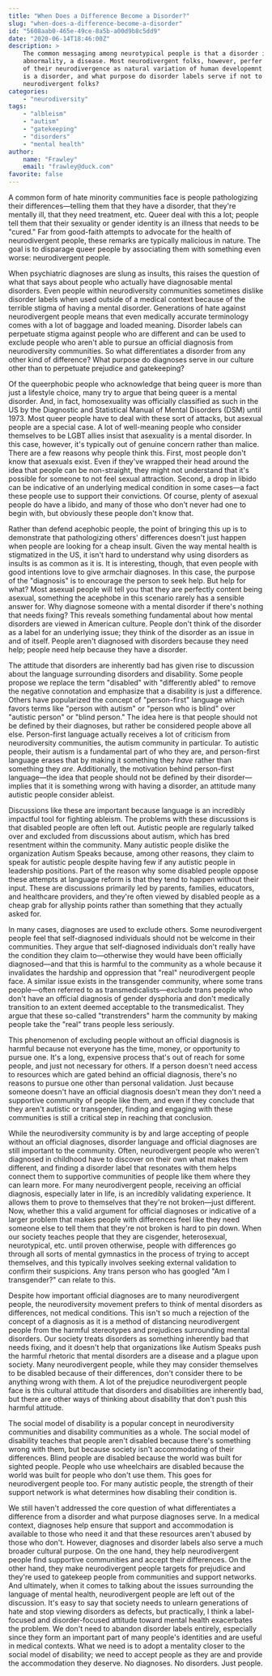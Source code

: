 ```yaml
---
title: "When Does a Difference Become a Disorder?"
slug: "when-does-a-difference-become-a-disorder"
id: "5608aab0-465e-49ce-8a5b-a00d9b8c5dd9"
date: "2020-06-14T18:46:00Z"
description: >
    The common messaging among neurotypical people is that a disorder is an
    abnormality, a disease. Most neurodivergent folks, however, perfer to think
    of their neurodivergence as natural variation of human developemnt. So what
    is a disorder, and what purpose do disorder labels serve if not to other
    neurodivergent folks?
categories:
    - "neurodiversity"
tags:
    - "albleism"
    - "autism"
    - "gatekeeping"
    - "disorders"
    - "mental health"
author:
    name: "Frawley"
    email: "frawley@duck.com"
favorite: false
---
```


A common form of hate minority communities face is people pathologizing their
differences—telling them that they have a disorder, that they're mentally ill,
that they need treatment, etc. Queer deal with this a lot; people tell them
that their sexuality or gender identity is an illness that needs to be "cured."
Far from good-faith attempts to advocate for the health of neurodivergent
people, these remarks are typically malicious in nature. The goal is to
disparage queer people by associating them with something even worse:
neurodivergent people.

When psychiatric diagnoses are slung as insults, this raises the question of
what that says about people who actually have diagnosable mental disorders.
Even people within neurodiversity communities sometimes dislike disorder labels
when used outside of a medical context because of the terrible stigma of having
a mental disorder. Generations of hate against neurodivergent people means that
even medically accurate terminology comes with a lot of baggage and loaded
meaning. Disorder labels can perpetuate stigma against people who are different
and can be used to exclude people who aren't able to pursue an official
diagnosis from neurodiversity communities. So what differentiates a disorder
from any other kind of difference? What purpose do diagnoses serve in our
culture other than to perpetuate prejudice and gatekeeping?

Of the queerphobic people who acknowledge that being queer is more than just a
lifestyle choice, many try to argue that being queer is a mental disorder. And,
in fact, homosexuality was officially classified as such in the US by the
Diagnostic and Statistical Manual of Mental Disorders (DSM) until 1973. Most
queer people have to deal with these sort of attacks, but asexual people are a
special case. A lot of well-meaning people who consider themselves to be LGBT
allies insist that asexuality is a mental disorder. In this case, however, it's
typically out of genuine concern rather than malice. There are a few reasons
why people think this. First, most people don't know that asexuals exist. Even
if they've wrapped their head around the idea that people can be non-straight,
they might not understand that it's possible for someone to not feel sexual
attraction. Second, a drop in libido can be indicative of an underlying medical
condition in some cases—a fact these people use to support their convictions.
Of course, plenty of asexual people do have a libido, and many of those who
don't never had one to begin with, but obviously these people don't know that.

Rather than defend acephobic people, the point of bringing this up is to
demonstrate that pathologizing others' differences doesn't just happen when
people are looking for a cheap insult. Given the way mental health is
stigmatized in the US, it isn't hard to understand why using disorders as
insults is as common as it is. It is interesting, though, that even people with
good intentions love to give armchair diagnoses. In this case, the purpose of
the "diagnosis" is to encourage the person to seek help. But help for what?
Most asexual people will tell you that they are perfectly content being
asexual, something the acephobe in this scenario rarely has a sensible answer
for. Why diagnose someone with a mental disorder if there's nothing that needs
fixing? This reveals something fundamental about how mental disorders are
viewed in American culture. People don't think of the disorder as a label for
an underlying issue; they think of the disorder as an issue in and of itself.
People aren't diagnosed with disorders because they need help; people need help
because they have a disorder.

The attitude that disorders are inherently bad has given rise to discussion
about the language surrounding disorders and disability. Some people propose we
replace the term "disabled" with "differently abled" to remove the negative
connotation and emphasize that a disability is just a difference. Others have
popularized the concept of "person-first" language which favors terms like
"person with autism" or "person who is blind" over "autistic person" or "blind
person." The idea here is that people should not be defined by their diagnoses,
but rather be considered people above all else. Person-first language actually
receives a lot of criticism from neurodiversity communities, the autism
community in particular. To autistic people, their autism is a fundamental part
of who they are, and person-first language erases that by making it something
they *have* rather than something they *are*. Additionally, the motivation
behind person-first language—the idea that people should not be defined by
their disorder—implies that it is something wrong with having a disorder, an
attitude many autistic people consider ableist.

Discussions like these are important because language is an incredibly
impactful tool for fighting ableism. The problems with these discussions is
that disabled people are often left out. Autistic people are regularly talked
over and excluded from discussions about autism, which has bred resentment
within the community. Many autistic people dislike the organization Autism
Speaks because, among other reasons, they claim to speak for autistic people
despite having few if any autistic people in leadership positions. Part of the
reason why some disabled people oppose these attempts at language reform is
that they tend to happen without their input. These are discussions primarily
led by parents, families, educators, and healthcare providers, and they're
often viewed by disabled people as a cheap grab for allyship points rather than
something that they actually asked for.

In many cases, diagnoses are used to exclude others. Some neurodivergent people
feel that self-diagnosed individuals should not be welcome in their
communities. They argue that self-diagnosed individuals don't really have the
condition they claim to—otherwise they would have been officially diagnosed—and
that this is harmful to the community as a whole because it invalidates the
hardship and oppression that "real" neurodivergent people face. A similar issue
exists in the transgender community, where some trans people—often referred to
as transmedicalists—exclude trans people who don't have an official diagnosis
of gender dysphoria and don't medically transition to an extent deemed
acceptable to the transmedicalist. They argue that these so-called
"transtrenders" harm the community by making people take the "real" trans
people less seriously.

This phenomenon of excluding people without an official diagnosis is harmful
because not everyone has the time, money, or opportunity to pursue one. It's a
long, expensive process that's out of reach for some people, and just not
necessary for others. If a person doesn't need access to resources which are
gated behind an official diagnosis, there's no reasons to pursue one other than
personal validation. Just because someone doesn't have an official diagnosis
doesn't mean they don't need a supportive community of people like them, and
even if they conclude that they aren't autistic or transgender, finding and
engaging with these communities is still a critical step in reaching that
conclusion.

While the neurodiversity community is by and large accepting of people without
an official diagnoses, disorder language and official diagnoses are still
important to the community. Often, neurodivergent people who weren't diagnosed
in childhood have to discover on their own what makes them different, and
finding a disorder label that resonates with them helps connect them to
supportive communities of people like them where they can learn more. For many
neurodivergent people, receiving an official diagnosis, especially later in
life, is an incredibly validating experience. It allows them to prove to
themselves that they're not broken—just different. Now, whether this a valid
argument for official diagnoses or indicative of a larger problem that makes
people with differences feel like they need someone else to tell them that
they're not broken is hard to pin down. When our society teaches people that
they are cisgender, heterosexual, neurotypical, etc. until proven otherwise,
people with differences go through all sorts of mental gymnastics in the
process of trying to accept themselves, and this typically involves seeking
external validation to confirm their suspicions. Any trans person who has
googled "Am I transgender?" can relate to this.

Despite how important official diagnoses are to many neurodivergent people, the
neurodiversity movement prefers to think of mental disorders as differences,
not medical conditions. This isn't so much a rejection of the concept of a
diagnosis as it is a method of distancing neurodivergent people from the
harmful stereotypes and prejudices surrounding mental disorders. Our society
treats disorders as something inherently bad that needs fixing, and it doesn't
help that organizations like Autism Speaks push the harmful rhetoric that
mental disorders are a disease and a plague upon society. Many neurodivergent
people, while they may consider themselves to be disabled because of their
differences, don't consider there to be anything wrong with them. A lot of the
prejudice neurodivergent people face is this cultural attitude that disorders
and disabilities are inherently bad, but there are other ways of thinking about
disability that don't push this harmful attitude.

The social model of disability is a popular concept in neurodiversity
communities and disability communities as a whole. The social model of
disability teaches that people aren't disabled because there's something wrong
with them, but because society isn't accommodating of their differences. Blind
people are disabled because the world was built for sighted people. People who
use wheelchairs are disabled because the world was built for people who don't
use them. This goes for neurodivergent people too. For many autistic people,
the strength of their support network is what determines how disabling their
condition is.

We still haven't addressed the core question of what differentiates a
difference from a disorder and what purpose diagnoses serve. In a medical
context, diagnoses help ensure that support and accommodation is available to
those who need it and that these resources aren't abused by those who don't.
However, diagnoses and disorder labels also serve a much broader cultural
purpose. On the one hand, they help neurodivergent people find supportive
communities and accept their differences. On the other hand, they make
neurodivergent people targets for prejudice and they're used to gatekeep people
from communities and support networks. And ultimately, when it comes to talking
about the issues surrounding the language of mental health, neurodivergent
people are left out of the discussion. It's easy to say that society needs to
unlearn generations of hate and stop viewing disorders as defects, but
practically, I think a label-focused and disorder-focused attitude toward
mental health exacerbates the problem. We don't need to abandon disorder labels
entirely, especially since they form an important part of many people's
identities and are useful in medical contexts. What we need is to adopt a
mentality closer to the social model of disability; we need to accept people as
they are and provide the accommodation they deserve. No diagnoses. No
disorders. Just people.
